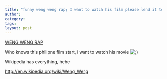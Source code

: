 ```yaml
---
title: "funny weng weng rap; I want to watch his film please lend it to me if you have one"
author:
category: 
tags: 
layout: post
---
```

<a href="http://www.youtube.com/watch?v=eqh5O9LbjhY">WENG WENG RAP</a>

Who knows this philipne film start, i want to watch his movie <img src='http://www.rijiben.org/smilies/icon_wink.gif' alt=';)' class='wp-smiley' /> 

Wikipedia has everything, hehe 

<a href="http://en.wikipedia.org/wiki/Weng_Weng">http://en.wikipedia.org/wiki/Weng_Weng</a>


